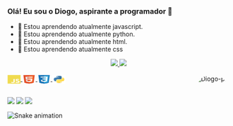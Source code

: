 ### Olá! Eu sou o Diogo, aspirante a programador  👋



- 🌱 Estou aprendendo atualmente javascript.
- 🌱 Estou aprendendo atualmente python.
- 🌱 Estou aprendendo atualmente html.
- 🌱 Estou aprendendo atualmente css

<div align="center">
  <a href="https://github.com/diogoodev">
  <img height="150em" src="https://github-readme-stats.vercel.app/api?username=diogoodev&show_icons=true&theme=dark&include_all_commits=true&count_private=true"/>
  <img height="150em" src="https://github-readme-stats.vercel.app/api/top-langs/?username=diogoodev&layout=compact&langs_count=7&theme=dark"/>
</div>
<div style="display: inline_block"><br>
  <img align="center" alt="Diogo-Js" height="20" width="30" src="https://raw.githubusercontent.com/devicons/devicon/master/icons/javascript/javascript-plain.svg">
  <img align="center" alt="Diogo-HTML" height="20" width="30" src="https://raw.githubusercontent.com/devicons/devicon/master/icons/html5/html5-original.svg">
  <img align="center" alt="Diogo-CSS" height="20" width="30" src="https://raw.githubusercontent.com/devicons/devicon/master/icons/css3/css3-original.svg">
  <img align="center" alt="Diogo-Python" height="20" width="30" src="https://raw.githubusercontent.com/devicons/devicon/master/icons/python/python-original.svg">
<img align="right" alt="Diogo-pic" height="130" style="border-radius:50px;"src="https://cdn.discordapp.com/attachments/901626898579337286/1003400809905668197/download20220700172928.png">
</div>
  
  ##
  
  <div> 
  <a href = "mailto:diogoodev@gmail.com"><img src="https://img.shields.io/badge/-Gmail-%23333?style=for-the-badge&logo=gmail&logoColor=white" target="_blank"></a>
  <a href="https://www.linkedin.com/in/diogomouraa/" target="_blank"><img src="https://img.shields.io/badge/-LinkedIn-%230077B5?style=for-the-badge&logo=linkedin&logoColor=white" target="_blank"></a> 
  <a href="https://twitter.com/diogoodev" target="_blank"><img src="https://img.shields.io/badge/Twitter-1DA1F2?style=for-the-badge&logo=twitter&logoColor=white"" target="_blank"></a> 
 
  ![Snake animation](https://github.com/diogoodev/diogoodev/blob/output/github-contribution-grid-snake.svg)
 
</div>
